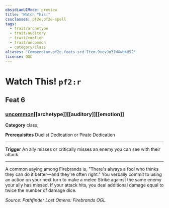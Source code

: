 ```yaml
---
obsidianUIMode: preview
title: "Watch This!"
cssclasses: pf2e,pf2e-spell
tags:
  - trait/archetype
  - trait/auditory
  - trait/emotion
  - trait/uncommon
  - category/class
aliases: "Compendium.pf2e.feats-srd.Item.9xcvJn3lWXwbkU52"
license: OGL
---
```

# Watch This! `pf2:r`
## Feat 6
### [uncommon](uncommon "Uncommon Rarity Trait")[[archetype]][[auditory]][[emotion]]

**Category** class; 



**Prerequisites** Duelist Dedication or Pirate Dedication
* * *
**Trigger** An ally misses or critically misses an enemy you can see with their attack.

* * *

A common saying among Firebrands is, "There's always a fool who thinks they can do it better—and they're often right." You verbally commit to using an action on your next turn to make a melee Strike against the same enemy your ally has missed. If your attack hits, you deal additional damage equal to twice the number of damage dice.

*Source: Pathfinder Lost Omens: Firebrands*
*OGL*